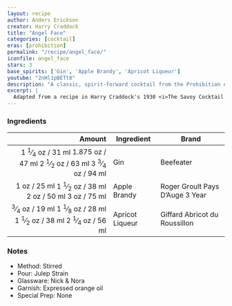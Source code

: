 ```yaml
---
layout: recipe
author: Anders Erickson
creator: Harry Craddock
title: "Angel Face"
categories: [cocktail]
eras: [prohibition]
permalink: "/recipe/angel_face/"
iconfile: angel_face
stars: 3
base_spirits: ['Gin', 'Apple Brandy', 'Apricot Liqueur']
youtube: "2nHl1pBETt8"
description: "A classic, spirit-forward cocktail from the Prohibition era that perfectly balances gin, apple brandy, and apricot liqueur."
excerpt: |
  Adapted from a recipe in Harry Craddock's 1930 <i>The Savoy Cocktail Book</i> which stipulates "Shake well and strain into cocktail glass," rather than to stir as modern convention dictates.
---
```


### Ingredients

|  Amount | Ingredient      | Brand                           |
| ------: | --------------- | ------------------------------- |
| <span class="onex active">1 <sup>1</sup>&frasl;<sub>4</sub> oz  / 31 ml</span> <span class="onehalfx">1.875 oz  / 47 ml</span> <span class="twox">2 <sup>1</sup>&frasl;<sub>2</sub> oz  / 63 ml</span> <span class="threex">3 <sup>3</sup>&frasl;<sub>4</sub> oz  / 94 ml</span>| Gin             | Beefeater                       |
|    <span class="onex active">1 oz  / 25 ml</span> <span class="onehalfx">1 <sup>1</sup>&frasl;<sub>2</sub> oz  / 38 ml</span> <span class="twox">2 oz  / 50 ml</span> <span class="threex">3 oz  / 75 ml</span>| Apple Brandy    | Roger Groult Pays D’Auge 3 Year |
| <span class="onex active"> <sup>3</sup>&frasl;<sub>4</sub> oz  / 19 ml</span> <span class="onehalfx">1 <sup>1</sup>&frasl;<sub>8</sub> oz  / 28 ml</span> <span class="twox">1 <sup>1</sup>&frasl;<sub>2</sub> oz  / 38 ml</span> <span class="threex">2 <sup>1</sup>&frasl;<sub>4</sub> oz  / 56 ml</span>| Apricot Liqueur | Giffard Abricot du Roussillon   |

### Notes

- Method: Stirred
- Pour: Julep Strain
- Glassware: Nick & Nora
- Garnish: Expressed orange oil
- Special Prep: None

    
<script type="application/ld+json">
{
  "@context": "https://schema.org",
  "@type": "Recipe",
  "author": {
    "@type": "Person",
    "name": "{{ page.author }}"
    },
  "image": "{%- for page in page.categories limit: 1 %}{% assign cat = site.data.categories | where: "slug", page | first %}{{ site.url }}{{ site.baseurl}}/assets/images/category_{{cat.slug}}.svg{% endfor -%}",
  "description": "{{ page.excerpt | strip_html | replace: '"', "'" }}",
  "recipeIngredient": [
  "1.25 oz Gin",
  " 1 oz Apple Brandy ",
  "0.75 oz Apricot Liqueur"
    ],
  "name": "{{ page.title }}",
  "recipeInstructions": [
    {
      "@type": "HowToStep",
      "text": "- Method: Stirred"
    },
    {
      "@type": "HowToStep",
      "text": "- Pour: Julep Strain"
    },
    {
      "@type": "HowToStep",
      "text": "- Glassware: Nick & Nora"
    },
    {
      "@type": "HowToStep",
      "text": "- Garnish: Expressed orange oil"
    },
    {
      "@type": "HowToStep",
      "text": "- Special Prep: None"
    }
    ],
  "recipeYield": "1 cocktail",
  "recipeCategory": "cocktail",
  {% if page.stars and site.data.ratings[page.iconfile].ratings -%}"aggregateRating": {
   "@type": "AggregateRating",
   "ratingValue": "{%- include stars_metadata.html %}",
   "bestRating": "5",
   "reviewCount": "2"},{%- endif %}
  "recipeCuisine": "global",
  "prepTime": "PT20M",
  "cookTime": "PT15S",
  "keywords": "{{ page.title }}, cocktail, {{ page.eras }}, {%- include category_metadata.html -%}, {%- include spirits_metadata.html -%}"
}
</script>

    